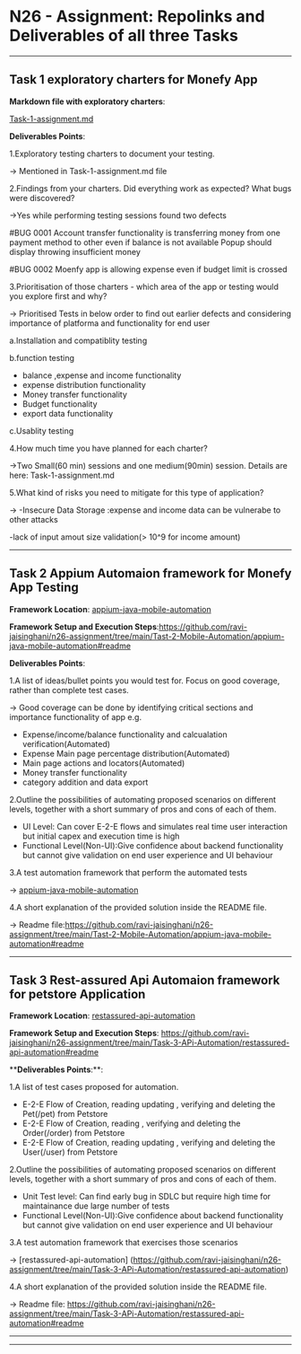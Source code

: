 # N26 - Assignment: Repolinks and Deliverables of all three Tasks
----------------------------------------------
## Task 1 exploratory charters for Monefy App

**Markdown file with exploratory charters**:

[Task-1-assignment.md](https://github.com/ravi-jaisinghani/n26-assignment/blob/main/Task-1-assignment.md) 

**Deliverables Points**:

1.Exploratory testing charters to document your testing.

-> Mentioned in Task-1-assignment.md file

2.Findings from your charters. Did everything work as expected? What bugs were discovered?

->Yes while performing testing sessions found two defects

#BUG 0001 Account transfer functionality is transferring money from one payment method to other even if balance is not available Popup should display throwing insufficient money

#BUG 0002 Moenfy app is allowing expense even if budget limit is crossed

3.Prioritisation of those charters - which area of the app or testing would you explore first and why?

-> Prioritised Tests in below order to find out earlier defects and considering importance of platforma and functionality for end user
    
a.Installation and compatiblity testing 

b.function testing
- balance ,expense and income functionality
- expense distribution functionality
- Money transfer functionality 
- Budget functionality
- export data functionality

c.Usablity testing

4.How much time you have planned for each charter?

->Two Small(60 min) sessions and one medium(90min) session. Details are here: Task-1-assignment.md

5.What kind of risks you need to mitigate for this type of application?

-> -Insecure Data Storage :expense and income data can be vulnerabe to other attacks
 
 -lack of input amout size validation(> 10^9 for income amount) 
    
----------------------------------------------

## Task 2 Appium Automaion framework for Monefy App Testing

**Framework Location**: 
[appium-java-mobile-automation](https://github.com/ravi-jaisinghani/n26-assignment/tree/main/Tast-2-Mobile-Automation/appium-java-mobile-automation)

**Framework Setup and Execution Steps**:https://github.com/ravi-jaisinghani/n26-assignment/tree/main/Tast-2-Mobile-Automation/appium-java-mobile-automation#readme

**Deliverables Points**:

1.A list of ideas/bullet points you would test for. Focus on good coverage, rather than complete test
cases.

-> Good coverage can be done by identifying critical sections and importance functionality of app e.g.
 - Expense/income/balance functionality and calcualation verification(Automated)
 - Expense Main page percentage distribution(Automated)
 - Main page actions and locators(Automated)
 - Money transfer functionality
 - category addition and data export

2.Outline the possibilities of automating proposed scenarios on different levels, together with a short summary of pros and cons of each of them.
- UI Level: Can cover E-2-E flows and simulates real time user interaction but initial capex and execution time is high
- Functional Level(Non-UI):Give confidence about backend functionality but cannot give validation on end user experience and UI behaviour


3.A test automation framework that perform the automated tests

-> [appium-java-mobile-automation](https://github.com/ravi-jaisinghani/n26-assignment/tree/main/Tast-2-Mobile-Automation/appium-java-mobile-automation)

4.A short explanation of the provided solution inside the README file.

-> Readme file:https://github.com/ravi-jaisinghani/n26-assignment/tree/main/Tast-2-Mobile-Automation/appium-java-mobile-automation#readme

----------------------------------------------

## Task 3 Rest-assured Api Automaion framework for petstore Application

**Framework Location**: 
[restassured-api-automation](https://github.com/ravi-jaisinghani/n26-assignment/tree/main/Task-3-APi-Automation/restassured-api-automation)

**Framework Setup and Execution Steps**: 
https://github.com/ravi-jaisinghani/n26-assignment/tree/main/Task-3-APi-Automation/restassured-api-automation#readme

****Deliverables Points**:**:

1.A list of test cases proposed for automation.
 
 - E-2-E Flow of Creation, reading updating , verifying and deleting the Pet(/pet) from Petstore
 - E-2-E Flow of Creation, reading , verifying and deleting the Order(/order) from Petstore
 - E-2-E Flow of Creation, reading updating , verifying and deleting the User(/user) from Petstore


2.Outline the possibilities of automating proposed scenarios on different levels, together with a short
summary of pros and cons of each of them.
- Unit Test level: Can find early bug in SDLC but require high time for maintainance due large number of tests
- Functional Level(Non-UI):Give confidence about backend functionality but cannot give validation on end user experience and UI behaviour


3.A test automation framework that exercises those scenarios

-> [restassured-api-automation] (https://github.com/ravi-jaisinghani/n26-assignment/tree/main/Task-3-APi-Automation/restassured-api-automation)

4.A short explanation of the provided solution inside the README file.

-> Readme file: https://github.com/ravi-jaisinghani/n26-assignment/tree/main/Task-3-APi-Automation/restassured-api-automation#readme


----------------------------------------------
----------------------------------------------
